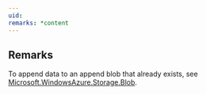 ```yaml
---
uid: 
remarks: *content
---
```

## Remarks  
 To append data to an append blob that already exists, see [Microsoft.WindowsAzure.Storage.Blob](assetId:///N:Microsoft.WindowsAzure.Storage.Blob?qualifyHint=False&autoUpgrade=True).